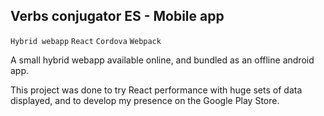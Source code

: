 ## Verbs conjugator ES - Mobile app
`Hybrid webapp` `React` `Cordova` `Webpack`


A small hybrid webapp available online, and bundled as an offline android app.

This project was done to try React performance with huge sets of data displayed, and to develop my presence on the Google Play Store.
